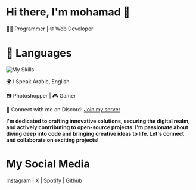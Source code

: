 #                 Hi there, I'm mohamad 👋

👨‍💻 Programmer | 🌐 Web Developer



# 🔧 Languages

![My Skills](https://skillicons.dev/icons?i=html,css,js)

🌍 I Speak Arabic, English

 📷 Photoshopper | 🎮 Gamer

💬 Connect with me on Discord: [Join my server](https://discord.gg/rujsQAVbGF)

**I'm dedicated to crafting innovative solutions, securing the digital realm, and actively contributing to open-source projects. I'm passionate about diving deep into code and bringing creative ideas to life. Let's connect and collaborate on exciting projects!**

# My Social Media

[Instagram](https://www.instagram.com/medowaleedmagde)  | [X](https://twitter.com/mohamad_mgde) | [Spotify](https://open.spotify.com/user/rroenaf41zyzjmo49d0ddvdog) | [Github](https://github.com/medowalee)
